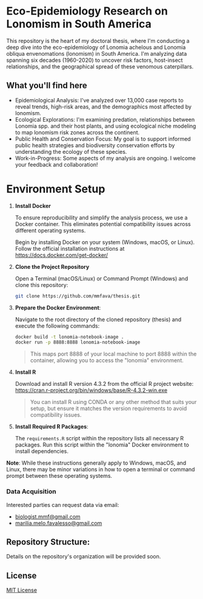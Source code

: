 # Eco-Epidemiology Research on Lonomism in South America

This repository is the heart of my doctoral thesis, where I'm conducting a deep dive into the eco-epidemiology of Lonomia achelous and Lonomia obliqua envenomations (lonomism) in South America.  I'm analyzing data spanning six decades (1960-2020) to uncover risk factors, host-insect relationships, and the geographical spread of these venomous caterpillars.

## What you'll find here

- Epidemiological Analysis: I've analyzed over 13,000 case reports to reveal trends, high-risk areas, and the demographics most affected by lonomism.
- Ecological Explorations: I'm examining predation, relationships between Lonomia spp. and their host plants, and using ecological niche modeling to map lonomism risk zones across the continent.
- Public Health and Conservation Focus: My goal is to support informed public health strategies and biodiversity conservation efforts by understanding the ecology of these species.
- Work-in-Progress: Some aspects of my analysis are ongoing. I welcome your feedback and collaboration!

# Environment Setup

1. **Install Docker**

    To ensure reproducibility and simplify the analysis process, we use a Docker container. This eliminates potential compatibility issues across different operating systems.

    Begin by installing Docker on your system (Windows, macOS, or Linux). Follow the official installation instructions at https://docs.docker.com/get-docker/

2. **Clone the Project Repository**
   
   Open a Terminal (macOS/Linux) or Command Prompt (Windows) and clone this repository:
   
   ```bash
   git clone https://github.com/mmfava/thesis.git
   ```

3. **Prepare the Docker Environment**:
   
   Navigate to the root directory of the cloned repository (thesis) and execute the following commands:
   
   ```bash
   docker build -t lonomia-notebook-image .
   docker run -p 8888:8888 lonomia-notebook-image
   ```
   
   > This maps port 8888 of your local machine to port 8888 within the container, allowing you to access the "lonomia" environment.

4. **Install R**

    Download and install R version 4.3.2 from the official R project website: https://cran.r-project.org/bin/windows/base/R-4.3.2-win.exe
    > You can install R using CONDA or any other method that suits your setup, but ensure it matches the version requirements to avoid compatibility issues.

5. **Install Required R Packages**:
   
   The `requirements.R` script within the repository lists all necessary R packages. Run this script within the "lonomia" Docker environment to install dependencies.

**Note**: While these instructions generally apply to Windows, macOS, and Linux, there may be minor variations in how to open a terminal or command prompt between these operating systems.

### Data Acquisition

Interested parties can request data via email:
- <a href="mailto:biologist.mmf@gmail.com">biologist.mmf@gmail.com</a>
- <a href="mailto:marilia.melo.favalesso@gmail.com">marilia.melo.favalesso@gmail.com</a>

## Repository Structure:

Details on the repository's organization will be provided soon.

## License
[MIT License](LICENSE)

